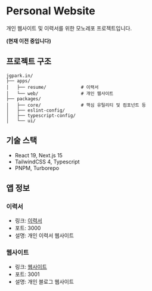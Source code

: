 # Personal Website

개인 웹사이트 및 이력서를 위한 모노레포 프로젝트입니다.

**(현재 이전 중입니다)**

## 프로젝트 구조

```
jgpark.in/
├── apps/
│   ├── resume/             # 이력서
│   └── web/                # 개인 웹사이트
├── packages/
│   ├── core/               # 핵심 유틸리티 및 컴포넌트 등
│   ├── eslint-config/
│   ├── typescript-config/
│   └── ui/
```

## 기술 스택

- React 19, Next.js 15
- TailwindCSS 4, Typescript
- PNPM, Turborepo

## 앱 정보

### 이력서

- 링크: [이력서](https://resume.jgpark.in)
- 포트: 3000
- 설명: 개인 이력서 웹사이트

### 웹사이트

- 링크: [웹사이트](https://jgpark.in)
- 포트: 3001
- 설명: 개인 블로그 웹사이트

